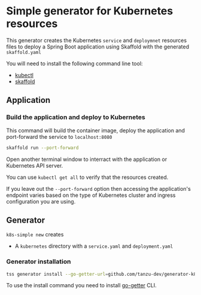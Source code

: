 # Simple generator for Kubernetes resources

This generator creates the Kubernetes `service` and `deploymnet` resources files to deploy a Spring Boot application using Skaffold with the generated `skaffold.yaml`

You will need to install the following command line tool:

* [kubectl](https://kubernetes.io/docs/tasks/tools/install-kubectl/)
* [skaffold](https://skaffold.dev/docs/install/)

## Application

### Build the application and deploy to Kubernetes

This command will build the container image, deploy the application and port-forward the service to `localhost:8080`

```bash
skaffold run --port-forward
```

Open another terminal window to interract with the application or Kubernetes API server.

You can use `kubectl get all` to verify that the resources created.

If you leave out the `--port-forward` option then accessing the application's endpoint varies based on the type of Kubernetes cluster and ingress configuration you are using.

## Generator

`k8s-simple new` creates

* A `kubernetes` directory with a `service.yaml` and `deployment.yaml`

### Generator installation

```bash
tss generator install --go-getter-url=github.com/tanzu-dev/generator-k8s-skaffold
```

To use the install command you need to install [go-getter](https://github.com/hashicorp/go-getter#installation-and-usage) CLI.
